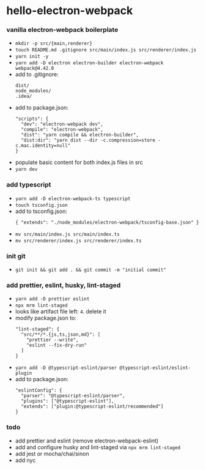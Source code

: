 # hello-electron-webpack

### vanilla electron-webpack boilerplate
- `mkdir -p src/{main,renderer}`
- `touch README.md .gitignore src/main/index.js src/renderer/index.js`
- `yarn init -y`
- `yarn add -D electron electron-builder electron-webpack webpack@4.42.0`
- add to .gitignore:
  ```
  dist/
  node_modules/
  .idea/  
  ```
- add to package.json:
  ```
  "scripts": {
    "dev": "electron-webpack dev",
    "compile": "electron-webpack",
    "dist": "yarn compile && electron-builder",
    "dist:dir": "yarn dist --dir -c.compression=store -c.mac.identity=null"
  }
  ```
- populate basic content for both index.js files in src
- `yarn dev`

### add typescript
- `yarn add -D electron-webpack-ts typescript`
- `touch tsconfig.json`
- add to tsconfig.json:
  ```
  { "extends": "./node_modules/electron-webpack/tsconfig-base.json" }
  ```
- `mv src/main/index.js src/main/index.ts`
- `mv src/renderer/index.js src/renderer/index.ts`

### init git
- `git init && git add . && git commit -m "initial commit"`

### add prettier, eslint, husky, lint-staged
- `yarn add -D prettier eslint`
- `npx mrm lint-staged`
- looks like artifact file left: `4`. delete it
- modify package.json to:
  ```
  "lint-staged": {
    "src/**/*.{js,ts,json,md}": [
      "prettier --write",
      "eslint --fix-dry-run"
    ]
  }
  ```
- `yarn add -D @typescript-eslint/parser @typescript-eslint/eslint-plugin`
- add to package.json:
  ```
  "eslintConfig": {
    "parser": "@typescript-eslint/parser",
    "plugins": ["@typescript-eslint"],
    "extends": ["plugin:@typescript-eslint/recommended"]
  }
  ```

### todo
- add prettier and eslint (remove electron-webpack-eslint)
- add and configure husky and lint-staged via `npx mrm lint-staged`
- add jest or mocha/chai/sinon
- add nyc